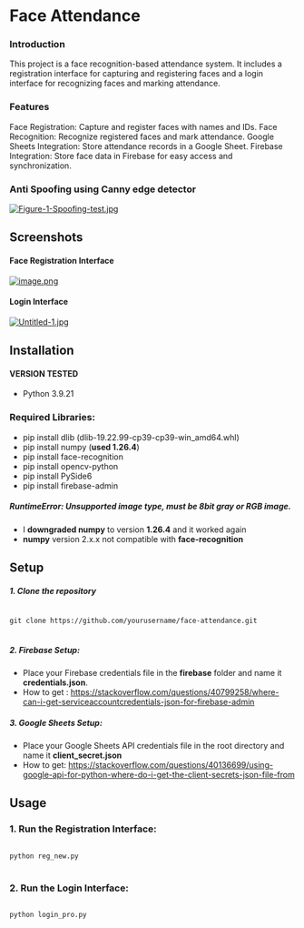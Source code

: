 
# Face Attendance

### Introduction
This project is a face recognition-based attendance system. It includes a registration interface for capturing and registering faces and a login interface for recognizing faces and marking attendance.

### Features
Face Registration: Capture and register faces with names and IDs.
Face Recognition: Recognize registered faces and mark attendance.
Google Sheets Integration: Store attendance records in a Google Sheet.
Firebase Integration: Store face data in Firebase for easy access and synchronization.

### Anti Spoofing using Canny edge detector
[![Figure-1-Spoofing-test.jpg](https://i.postimg.cc/fTfWjCM7/Figure-1-Spoofing-test.jpg)](https://postimg.cc/TphXTrLh)
## Screenshots
#### Face Registration Interface
[![image.png](https://i.postimg.cc/DZ1CHvGY/image.png)](https://postimg.cc/bDNH2j3Q)
#### Login Interface
[![Untitled-1.jpg](https://i.postimg.cc/XqFqb0Mt/Untitled-1.jpg)](https://postimg.cc/XBj4fmYg)

## Installation
#### VERSION TESTED
* Python 3.9.21
### Required Libraries:
* pip install dlib (dlib-19.22.99-cp39-cp39-win_amd64.whl)
* pip install numpy (**used 1.26.4**)
* pip install face-recognition
* pip install opencv-python
* pip install PySide6
* pip install firebase-admin
##### RuntimeError: Unsupported image type, must be 8bit gray or RGB image.
* I **downgraded numpy** to version **1.26.4** and it worked again
* **numpy** version 2.x.x not compatible with **face-recognition**
## Setup
##### 1. Clone the repository
<pre>
<code>
git clone https://github.com/yourusername/face-attendance.git
</code>
</pre>
##### 2. Firebase Setup:
* Place your Firebase credentials file in the **firebase** folder and name it **credentials.json**.
* How to get : https://stackoverflow.com/questions/40799258/where-can-i-get-serviceaccountcredentials-json-for-firebase-admin
##### 3. Google Sheets Setup:
* Place your Google Sheets API credentials file in the root directory and name it **client_secret.json**
* How to get: https://stackoverflow.com/questions/40136699/using-google-api-for-python-where-do-i-get-the-client-secrets-json-file-from

## Usage
### 1. Run the Registration Interface:
<pre>
<code>
python reg_new.py
</code>
</pre>
### 2. Run the Login Interface:
<pre>
<code>
python login_pro.py
</code>